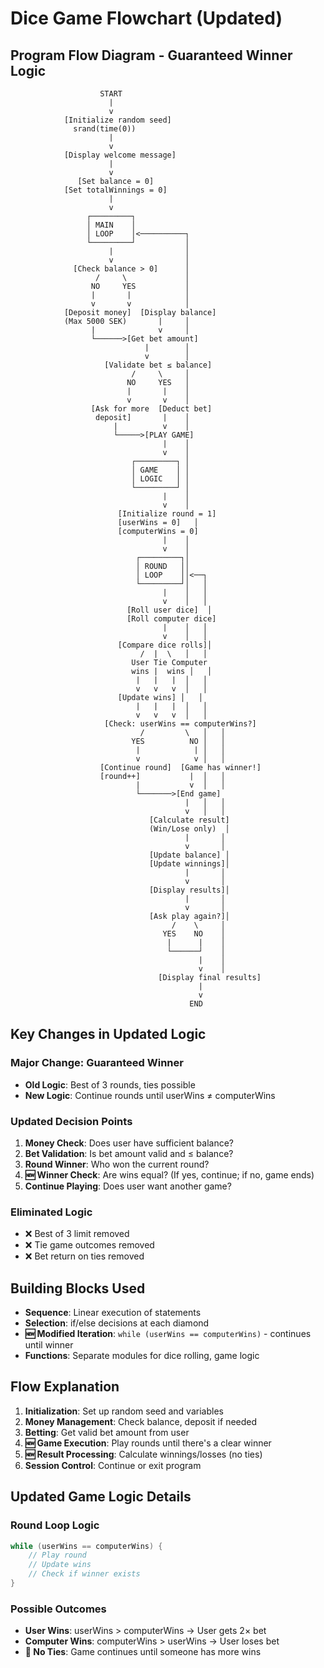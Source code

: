 # Dice Game Flowchart (Updated)

## Program Flow Diagram - Guaranteed Winner Logic

```
                    START
                      |
                      v
            [Initialize random seed]
              srand(time(0))
                      |
                      v
            [Display welcome message]
                      |
                      v
               [Set balance = 0]
            [Set totalWinnings = 0]
                      |
                      v
                 ┌─────────┐
                 │ MAIN    │
                 │ LOOP    │<──────────┐
                 └─────────┘           │
                      |                │
                      v                │
              [Check balance > 0]      │
                   /     \             │
                  NO     YES           │
                  |       |            │
                  v       v            │
            [Deposit money]  [Display balance]
            (Max 5000 SEK)       |     │
                  |              v     │
                  └──────>[Get bet amount]
                              |        │
                              v        │
                     [Validate bet ≤ balance]
                           /     \     │
                          NO     YES   │
                          |       |    │
                          v       v    │
                  [Ask for more  [Deduct bet]
                   deposit]       |    │
                       |          v    │
                       └─────>[PLAY GAME]
                                  |    │
                                  v    │
                           ┌─────────┐ │
                           │ GAME    │ │
                           │ LOGIC   │ │
                           └─────────┘ │
                                  |    │
                                  v    │
                        [Initialize round = 1]
                        [userWins = 0]   │
                        [computerWins = 0]
                                  |    │
                                  v    │
                            ┌─────────┐│
                            │ ROUND   ││
                            │ LOOP    ││<──┐
                            └─────────┘│   │
                                  |    │   │
                                  v    │   │
                          [Roll user dice]  │
                          [Roll computer dice]
                                  |    │   │
                                  v    │   │
                        [Compare dice rolls]│
                             /  |  \   │   │
                           User Tie Computer
                           wins |  wins │   │
                            |   |   |  │   │
                            v   v   v  │   │
                        [Update wins] │   │
                            |   |   |  │   │
                            v   v   v  │   │
                     [Check: userWins == computerWins?]
                             /         \   │   │
                           YES          NO │   │
                            |            | │   │
                            v            v │   │
                    [Continue round]  [Game has winner!]
                    [round++]           |  │   │
                            |           v  │   │
                            └───────>[End game]
                                       |   │   │
                                       v   │   │
                               [Calculate result]
                               (Win/Lose only)  │
                                       |       │
                                       v       │
                               [Update balance] │
                               [Update winnings]│
                                       |       │
                                       v       │
                               [Display results]│
                                       |       │
                                       v       │
                               [Ask play again?]│
                                    /    \     │
                                  YES    NO    │
                                   |      |    │
                                   └──────┘    │
                                          |    │
                                          v    │
                                 [Display final results]
                                          |
                                          v
                                        END
```

## Key Changes in Updated Logic

### **Major Change: Guaranteed Winner**
- **Old Logic**: Best of 3 rounds, ties possible
- **New Logic**: Continue rounds until userWins ≠ computerWins

### **Updated Decision Points**

1. **Money Check**: Does user have sufficient balance?
2. **Bet Validation**: Is bet amount valid and ≤ balance?
3. **Round Winner**: Who won the current round?
4. **🆕 Winner Check**: Are wins equal? (If yes, continue; if no, game ends)
5. **Continue Playing**: Does user want another game?

### **Eliminated Logic**
- ❌ Best of 3 limit removed
- ❌ Tie game outcomes removed
- ❌ Bet return on ties removed

## Building Blocks Used

- **Sequence**: Linear execution of statements
- **Selection**: if/else decisions at each diamond
- **🆕 Modified Iteration**: `while (userWins == computerWins)` - continues until winner
- **Functions**: Separate modules for dice rolling, game logic

## Flow Explanation

1. **Initialization**: Set up random seed and variables
2. **Money Management**: Check balance, deposit if needed
3. **Betting**: Get valid bet amount from user
4. **🆕 Game Execution**: Play rounds until there's a clear winner
5. **🆕 Result Processing**: Calculate winnings/losses (no ties)
6. **Session Control**: Continue or exit program

## Updated Game Logic Details

### **Round Loop Logic**
```cpp
while (userWins == computerWins) {
    // Play round
    // Update wins
    // Check if winner exists
}
```

### **Possible Outcomes**
- **User Wins**: userWins > computerWins → User gets 2× bet
- **Computer Wins**: computerWins > userWins → User loses bet
- **🚫 No Ties**: Game continues until someone has more wins